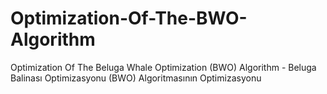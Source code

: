# Optimization-Of-The-BWO-Algorithm
Optimization Of The Beluga Whale Optimization (BWO) Algorithm - Beluga Balinası Optimizasyonu (BWO) Algoritmasının Optimizasyonu
